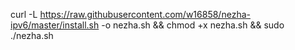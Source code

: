 

curl -L https://raw.githubusercontent.com/w16858/nezha-ipv6/master/install.sh -o nezha.sh && chmod +x nezha.sh && sudo ./nezha.sh
